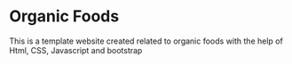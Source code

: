 # Organic Foods
This is a template website created related to organic foods with the help of Html, CSS, Javascript and bootstrap
